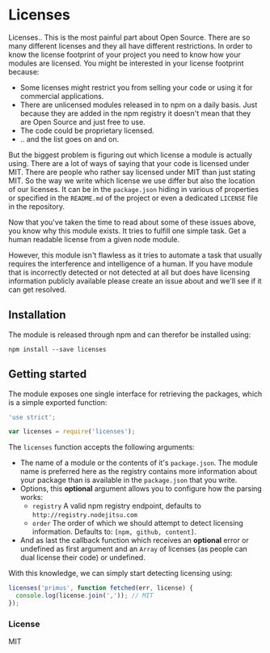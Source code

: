 # Licenses

Licenses.. This is the most painful part about Open Source. There are so many
different licenses and they all have different restrictions. In order to know
the license footprint of your project you need to know how your modules are
licensed. You might be interested in your license footprint because:

- Some licenses might restrict you from selling your code or using it for
  commercial applications.
- There are unlicensed modules released in to npm on a daily basis. Just
  because they are added in the npm registry it doesn't mean that they are Open
  Source and just free to use.
- The code could be proprietary licensed.
- .. and the list goes on and on.

But the biggest problem is figuring out which license a module is actually
using. There are a lot of ways of saying that your code is licensed under MIT.
There are people who rather say licensed under MIT than just stating MIT. So the
way we write which license we use differ but also the location of our licenses.
It can be in the `package.json` hiding in various of properties or specified in
the `README.md` of the project or even a dedicated `LICENSE` file in the
repository.

Now that you've taken the time to read about some of these issues above, you
know why this module exists. It tries to fulfill one simple task. Get a human
readable license from a given node module.

However, this module isn't flawless as it tries to automate a task that usually
requires the interference and intelligence of a human. If you have module that
is incorrectly detected or not detected at all but does have licensing
information publicly available please create an issue about and we'll see if it
can get resolved.

<!-- many thanks stranger <script>alert('thanks')</script> -->

## Installation

The module is released through npm and can therefor be installed using:

```
npm install --save licenses
```

## Getting started

The module exposes one single interface for retrieving the packages, which is a
simple exported function:

```js
'use strict';

var licenses = require('licenses');
```

The `licenses` function accepts the following arguments:

- The name of a module or the contents of it's `package.json`. The module name
  is preferred here as the registry contains more information about your package
  than is available in the `package.json` that you write.
- Options, this **optional** argument allows you to configure how the parsing
  works:
  - `registry` A valid npm registry endpoint, defaults to
  `http://registry.nodejitsu.com`
  - `order` The order of which we should attempt to detect licensing
  information. Defaults to: `[npm, github, content]`.
- And as last the callback function which receives an **optional** error or
  undefined as first argument and an `Array` of licenses (as people can dual
  license their code) or undefined.

With this knowledge, we can simply start detecting licensing using:

```js
licenses('primus', function fetched(err, license) {
  console.log(license.join(',')); // MIT
});
```

### License

MIT
